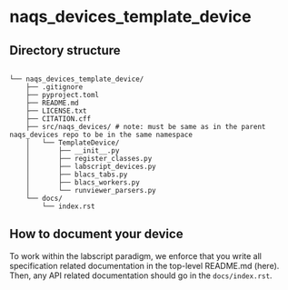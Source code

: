 # naqs_devices_template_device

## Directory structure

```text

└── naqs_devices_template_device/
    ├── .gitignore
    ├── pyproject.toml
    ├── README.md
    ├── LICENSE.txt
    ├── CITATION.cff
    ├── src/naqs_devices/ # note: must be same as in the parent naqs_devices repo to be in the same namespace
    │   └── TemplateDevice/
    │       ├── __init__.py
    │       ├── register_classes.py
    │       ├── labscript_devices.py
    │       ├── blacs_tabs.py
    │       ├── blacs_workers.py
    │       └── runviewer_parsers.py
    └── docs/
        └── index.rst

```

## How to document your device

To work within the labscript paradigm, we enforce that you write all
specification related documentation in the top-level README.md (here). Then,
any API related documentation should go in the `docs/index.rst`.
